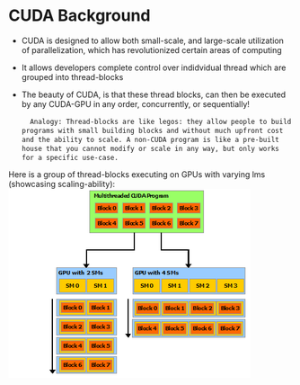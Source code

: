 # CUDA Background

- CUDA is designed to allow both small-scale, and large-scale utilization of parallelization, which has revolutionized certain areas of computing
- It allows developers complete control over indidvidual thread which are grouped into thread-blocks
- The beauty of CUDA, is that these thread blocks, can then be executed by any CUDA-GPU in any order, concurrently, or sequentially!

        Analogy: Thread-blocks are like legos: they allow people to build programs with small building blocks and without much upfront cost and the ability to scale. A non-CUDA program is like a pre-built house that you cannot modify or scale in any way, but only works for a specific use-case.

Here is a group of thread-blocks executing on GPUs with varying lms (showcasing scaling-ability):
![thread-execution](automatic-scalability.png)